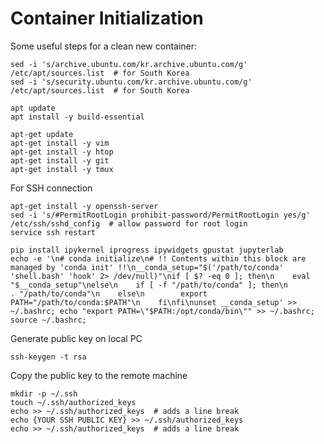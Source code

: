 # Container Initialization

Some useful steps for a clean new container:

```shell
sed -i 's/archive.ubuntu.com/kr.archive.ubuntu.com/g' /etc/apt/sources.list  # for South Korea
sed -i 's/security.ubuntu.com/kr.archive.ubuntu.com/g' /etc/apt/sources.list  # for South Korea

apt update
apt install -y build-essential

apt-get update
apt-get install -y vim
apt-get install -y htop
apt-get install -y git
apt-get install -y tmux
```

For SSH connection

```shell
apt-get install -y openssh-server
sed -i 's/#PermitRootLogin prohibit-password/PermitRootLogin yes/g' /etc/ssh/sshd_config  # allow password for root login
service ssh restart
```

```shell
pip install ipykernel iprogress ipywidgets gpustat jupyterlab
echo -e '\n# conda initialize\n# !! Contents within this block are managed by 'conda init' !!\n__conda_setup="$('/path/to/conda' 'shell.bash' 'hook' 2> /dev/null)"\nif [ $? -eq 0 ]; then\n    eval "$__conda_setup"\nelse\n    if [ -f "/path/to/conda" ]; then\n        . "/path/to/conda"\n    else\n        export PATH="/path/to/conda:$PATH"\n    fi\nfi\nunset __conda_setup' >> ~/.bashrc; echo "export PATH=\"$PATH:/opt/conda/bin\"" >> ~/.bashrc; source ~/.bashrc;
```

Generate public key on local PC

```shell
ssh-keygen -t rsa
```

Copy the public key to the remote machine

```shell
mkdir -p ~/.ssh
touch ~/.ssh/authorized_keys
echo >> ~/.ssh/authorized_keys  # adds a line break
echo {YOUR SSH PUBLIC KEY} >> ~/.ssh/authorized_keys
echo >> ~/.ssh/authorized_keys  # adds a line break
```

